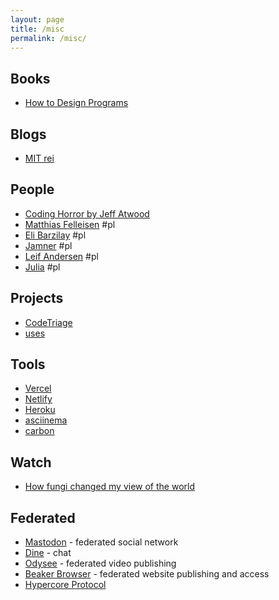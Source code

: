 ```yaml
---
layout: page
title: /misc
permalink: /misc/
---
```


## Books
- [How to Design Programs](https://htdp.org/)

## Blogs
- [MIT rei](https://www.mit.edu/~rei/)

## People
- [Coding Horror by Jeff Atwood](https://blog.codinghorror.com/)
- [Matthias Felleisen](https://felleisen.org/matthias/) #pl
- [Eli Barzilay](http://www.barzilay.org) #pl
- [Jamner](https://jamner.net/) #pl
- [Leif Andersen](http://leifandersen.net/) #pl
- [Julia](https://julbinb.github.io/) #pl

## Projects
- [CodeTriage](https://www.codetriage.com/)
- [uses](https://uses.tech/)

## Tools
- [Vercel](https://vercel.com/)
- [Netlify](https://www.netlify.com/)
- [Heroku](https://www.heroku.com/)
- [asciinema](https://asciinema.org/)
- [carbon](https://carbon.now.sh/)

## Watch
- [How fungi changed my view of the world](https://www.youtube.com/watch?v=KYunPJQWZ1o)

## Federated
- [Mastodon](https://joinmastodon.org/) - federated social network
- [Dine](https://dino.im/) - chat
- [Odysee](https://odysee.com/) - federated video publishing
- [Beaker Browser](https://beakerbrowser.com/) - federated website publishing and access
- [Hypercore Protocol](https://hypercore-protocol.org/)
